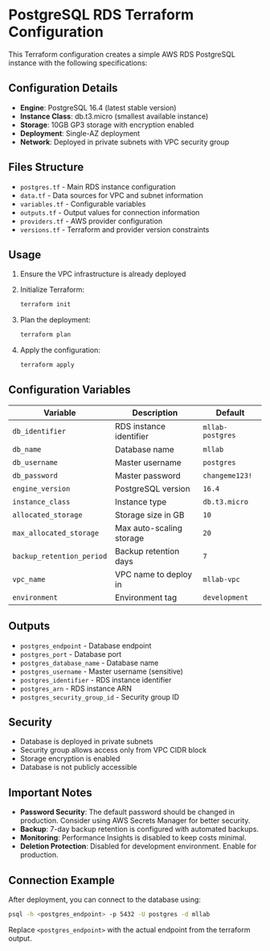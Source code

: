 # PostgreSQL RDS Terraform Configuration

This Terraform configuration creates a simple AWS RDS PostgreSQL instance with the following specifications:

## Configuration Details

- **Engine**: PostgreSQL 16.4 (latest stable version)
- **Instance Class**: db.t3.micro (smallest available instance)
- **Storage**: 10GB GP3 storage with encryption enabled
- **Deployment**: Single-AZ deployment
- **Network**: Deployed in private subnets with VPC security group

## Files Structure

- `postgres.tf` - Main RDS instance configuration
- `data.tf` - Data sources for VPC and subnet information
- `variables.tf` - Configurable variables
- `outputs.tf` - Output values for connection information
- `providers.tf` - AWS provider configuration
- `versions.tf` - Terraform and provider version constraints

## Usage

1. Ensure the VPC infrastructure is already deployed
2. Initialize Terraform:
   ```bash
   terraform init
   ```

3. Plan the deployment:
   ```bash
   terraform plan
   ```

4. Apply the configuration:
   ```bash
   terraform apply
   ```

## Configuration Variables

| Variable | Description | Default |
|----------|-------------|---------|
| `db_identifier` | RDS instance identifier | `mllab-postgres` |
| `db_name` | Database name | `mllab` |
| `db_username` | Master username | `postgres` |
| `db_password` | Master password | `changeme123!` |
| `engine_version` | PostgreSQL version | `16.4` |
| `instance_class` | Instance type | `db.t3.micro` |
| `allocated_storage` | Storage size in GB | `10` |
| `max_allocated_storage` | Max auto-scaling storage | `20` |
| `backup_retention_period` | Backup retention days | `7` |
| `vpc_name` | VPC name to deploy in | `mllab-vpc` |
| `environment` | Environment tag | `development` |

## Outputs

- `postgres_endpoint` - Database endpoint
- `postgres_port` - Database port
- `postgres_database_name` - Database name
- `postgres_username` - Master username (sensitive)
- `postgres_identifier` - RDS instance identifier
- `postgres_arn` - RDS instance ARN
- `postgres_security_group_id` - Security group ID

## Security

- Database is deployed in private subnets
- Security group allows access only from VPC CIDR block
- Storage encryption is enabled
- Database is not publicly accessible

## Important Notes

- **Password Security**: The default password should be changed in production. Consider using AWS Secrets Manager for better security.
- **Backup**: 7-day backup retention is configured with automated backups.
- **Monitoring**: Performance Insights is disabled to keep costs minimal.
- **Deletion Protection**: Disabled for development environment. Enable for production.

## Connection Example

After deployment, you can connect to the database using:

```bash
psql -h <postgres_endpoint> -p 5432 -U postgres -d mllab
```

Replace `<postgres_endpoint>` with the actual endpoint from the terraform output.